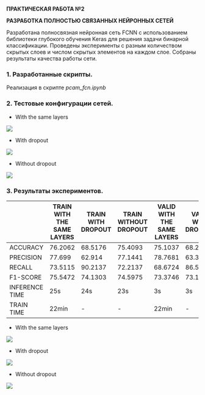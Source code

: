 **ПРАКТИЧЕСКАЯ РАБОТА №2**


**РАЗРАБОТКА ПОЛНОСТЬЮ СВЯЗАННЫХ НЕЙРОННЫХ СЕТЕЙ**


Разработана полносвязная нейронная сеть FCNN с использованием библиотеки глубокого обучения Keras для решения задачи бинарной классификации. Проведены эксперименты с разным количеством скрытых слоев и числом скрытых элементов на каждом слое. Собраны результаты качества работы сети.

### 1. Разработанные скрипты.
Реализация в скрипте *pcam_fcn.ipynb*

### 2. Тестовые конфигурации сетей.
- With the same layers

![](https://github.com/NovozhilovaA/pcam_train/blob/master/images/lab2.png?raw=true)

- With dropout

![](https://github.com/NovozhilovaA/pcam_train/blob/master/images/lab2_dropout.png?raw=true)

- Without dropout

![](https://github.com/NovozhilovaA/pcam_train/blob/master/images/lab2_wth_dropout.png?raw=true)

### 3. Результаты экспериментов.


|   |  TRAIN WITH THE SAME LAYERS | TRAIN WITH DROPOUT | TRAIN WITHOUT DROPOUT | VALID WITH THE SAME LAYERS | VALID WITH DROPOUT | VALID WITHOUT DROPOUT | TEST WITH THE SAME LAYERS | TEST WITH DROPOUT | TEST WITHOUT DROPOUT |
| ------------ | ------------ | ------------ | ------------ | ------------ | ------------ | ------------ | ------------ | ------------ | ------------ |
| ACCURACY   | 76.2062  | 68.5176 | 75.4093 | 75.1037  | 68.2586 | 73.1414 | 72.9492  | 67.2637 | 70.6939 |
| PRECISION  | 77.699  | 62.914 | 77.1441 |  78.7681 | 63.3524 | 77.5079 | 76.9573  | 62.9622 | 75.0926 |
| RECALL | 73.5115  | 90.2137 | 72.2137 | 68.6724  | 86.51 | 65.1353 | 65.482  | 83.7882 | 61.8916 |
|  F1-SCORE | 75.5472  | 74.1303 | 74.5975 |  73.3746 | 73.1358 | 70.785 | 70.7574  | 71.8975 | 67.856 |
| INFERENCE TIME |  25s | 24s | 23s | 3s | 3s | 3s |  3s | 3s | 3s |
| TRAIN TIME | 22min | - | - | 22min | - | - | 22min | - | - |



- With the same layers

![](https://github.com/NovozhilovaA/pcam_train/blob/master/images/fcnn_result_1.PNG?raw=true)


- With dropout

![](https://github.com/NovozhilovaA/pcam_train/blob/master/images/fcnn_result_2.PNG?raw=true)


- Without dropout

![](https://github.com/NovozhilovaA/pcam_train/blob/master/images/fcnn_result_3.png?raw=true)
